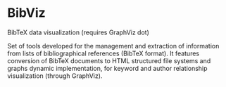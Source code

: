 BibViz
======

BibTeX data visualization (requires GraphViz dot)

Set of tools developed for the management and extraction of information from lists of bibliographical references (BibTeX format). It features conversion of BibTeX documents to HTML structured file systems and graphs dynamic implementation, for keyword and author relationship visualization (through GraphViz).